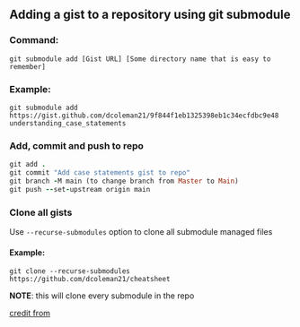 ## Adding a gist to a repository using git submodule
### Command:
`git submodule add [Gist URL] [Some directory name that is easy to remember]`
### Example: 
`git submodule add https://gist.github.com/dcoleman21/9f844f1eb1325398eb1c34ecfdbc9e48 understanding_case_statements`
### Add, commit and push to repo
```ruby
git add .
git commit "Add case statements gist to repo"
git branch -M main (to change branch from Master to Main)
git push --set-upstream origin main
```
### Clone all gists
Use `--recurse-submodules` option to clone all submodule managed files
#### Example:
`git clone --recurse-submodules https://github.com/dcoleman21/cheatsheet`

**NOTE**: this will clone every submodule in the repo

[credit from](https://gist.github.com/YumaInaura/7a82df5a1dfe3bf90575191ea1ceee5a)
